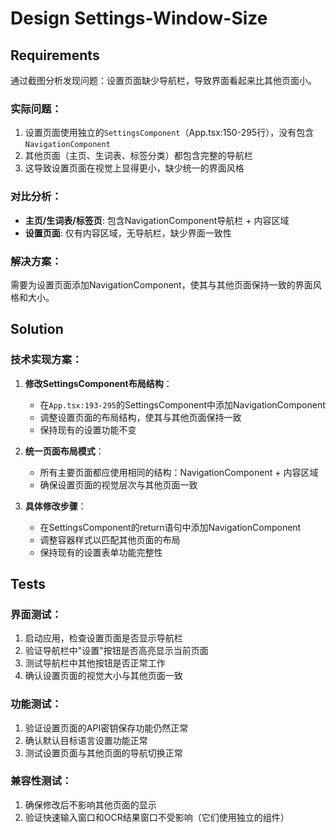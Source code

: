 # Design Settings-Window-Size

## Requirements

通过截图分析发现问题：设置页面缺少导航栏，导致界面看起来比其他页面小。

### 实际问题：
1. 设置页面使用独立的`SettingsComponent`（App.tsx:150-295行），没有包含`NavigationComponent`
2. 其他页面（主页、生词表、标签分类）都包含完整的导航栏
3. 这导致设置页面在视觉上显得更小，缺少统一的界面风格

### 对比分析：
- **主页/生词表/标签页**: 包含NavigationComponent导航栏 + 内容区域
- **设置页面**: 仅有内容区域，无导航栏，缺少界面一致性

### 解决方案：
需要为设置页面添加NavigationComponent，使其与其他页面保持一致的界面风格和大小。

## Solution

### 技术实现方案：

1. **修改SettingsComponent布局结构**：
   - 在`App.tsx:193-295`的SettingsComponent中添加NavigationComponent
   - 调整设置页面的布局结构，使其与其他页面保持一致
   - 保持现有的设置功能不变

2. **统一页面布局模式**：
   - 所有主要页面都应使用相同的结构：NavigationComponent + 内容区域
   - 确保设置页面的视觉层次与其他页面一致

3. **具体修改步骤**：
   - 在SettingsComponent的return语句中添加NavigationComponent
   - 调整容器样式以匹配其他页面的布局
   - 保持现有的设置表单功能完整性

## Tests

### 界面测试：
1. 启动应用，检查设置页面是否显示导航栏
2. 验证导航栏中"设置"按钮是否高亮显示当前页面
3. 测试导航栏中其他按钮是否正常工作
4. 确认设置页面的视觉大小与其他页面一致

### 功能测试：
1. 验证设置页面的API密钥保存功能仍然正常
2. 确认默认目标语言设置功能正常
3. 测试设置页面与其他页面的导航切换正常

### 兼容性测试：
1. 确保修改后不影响其他页面的显示
2. 验证快速输入窗口和OCR结果窗口不受影响（它们使用独立的组件）
